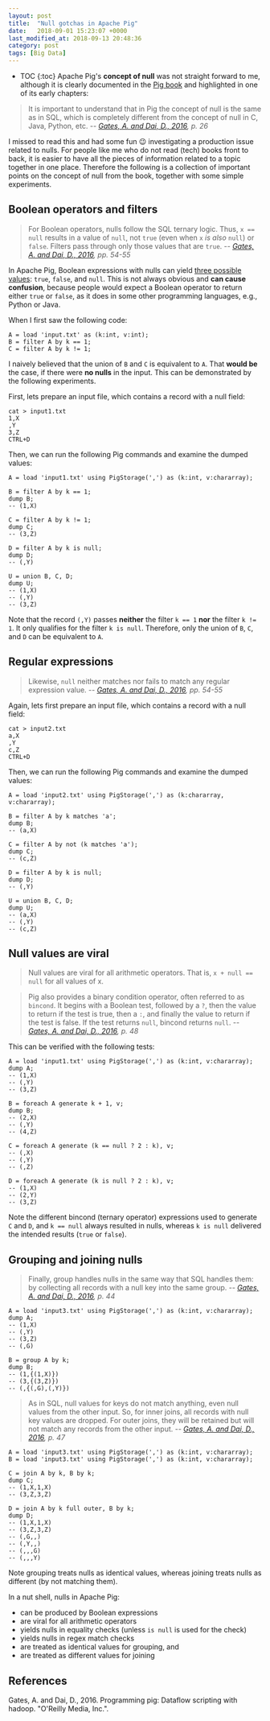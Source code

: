 ```yaml
---
layout: post
title:  "Null gotchas in Apache Pig"
date:   2018-09-01 15:23:07 +0000
last_modified_at: 2018-09-13 20:48:36
category: post
tags: [Big Data]
---
```


* TOC
{:toc}
Apache Pig's **concept of null** was not straight forward to me, although it is clearly documented in the [Pig book](#gates) and highlighted in one of its early chapters:

>It is important to understand that in Pig the concept of null is the same as in SQL, which is completely different from the concept of null in C, Java, Python, etc. <cite>-- [Gates, A. and Dai, D., 2016](#gates), p. 26</cite>

I missed to read this and had some fun :wink: investigating a production issue related to nulls. For people like me who do not read (tech) books front to back, it is easier to have all the pieces of information related to a topic together in one place. Therefore the following is a collection of important points on the concept of null from the book, together with some simple experiments.

## Boolean operators and filters

>For Boolean operators, nulls follow the SQL ternary logic. Thus, `x == null` results in a value of `null`, not `true` (even when `x` _is also_ `null`) or `false`. Filters pass through only those values that are `true`. <cite>-- [Gates, A. and Dai, D., 2016](#gates), pp. 54-55</cite>

In Apache Pig, Boolean expressions with nulls can yield [three possible values](https://en.wikipedia.org/wiki/Three-valued_logic): `true`, `false`, and `null`. This is not always obvious and **can cause confusion**, because people would expect a Boolean operator to return either `true` or `false`, as it does in some other programming languages, e.g., Python or Java.

When I first saw the following code:

```
A = load 'input.txt' as (k:int, v:int);
B = filter A by k == 1;
C = filter A by k != 1;
```

I naively believed that the union of `B` and `C` is equivalent to `A`. That **would be** the case, if there were **no nulls** in the input. This can be demonstrated by the following experiments.

First, lets prepare an input file, which contains a record with a null field:
```
cat > input1.txt
1,X
,Y
3,Z
CTRL+D
```

Then, we can run the following Pig commands and examine the dumped values:

```
A = load 'input1.txt' using PigStorage(',') as (k:int, v:chararray);

B = filter A by k == 1;
dump B;
-- (1,X)

C = filter A by k != 1;
dump C;
-- (3,Z)

D = filter A by k is null;
dump D;
-- (,Y)

U = union B, C, D;
dump U;
-- (1,X)
-- (,Y)
-- (3,Z)
```

Note that the record `(,Y)` passes **neither** the filter `k == 1` **nor** the filter `k != 1`. It only qualifies for the filter `k is null`. Therefore, only the union of `B`, `C`, and `D` can be equivalent to `A`.

## Regular expressions

>Likewise, `null` neither matches nor fails to match any regular expression value. <cite>-- [Gates, A. and Dai, D., 2016](#gates), pp. 54-55</cite>

Again, lets first prepare an input file, which contains a record with a null field:
```
cat > input2.txt
a,X
,Y
c,Z
CTRL+D
```

Then, we can run the following Pig commands and examine the dumped values:

```
A = load 'input2.txt' using PigStorage(',') as (k:chararray, v:chararray);

B = filter A by k matches 'a';
dump B;
-- (a,X)

C = filter A by not (k matches 'a');
dump C;
-- (c,Z)

D = filter A by k is null;
dump D;
-- (,Y)

U = union B, C, D;
dump U;
-- (a,X)
-- (,Y)
-- (c,Z)
```

## Null values are viral

>Null values are viral for all arithmetic operators. That is, `x + null == null` for all values of x.

>Pig also provides a binary condition operator, often referred to as `bincond`. It begins with a Boolean test, followed by a `?`, then the value to return if the test is true, then a `:`, and finally the value to return if the test is false. If the test returns `null`, bincond returns `null`. <cite>-- [Gates, A. and Dai, D., 2016](#gates), p. 48</cite>

This can be verified with the following tests:

```
A = load 'input1.txt' using PigStorage(',') as (k:int, v:chararray);
dump A;
-- (1,X)
-- (,Y)
-- (3,Z)

B = foreach A generate k + 1, v;
dump B;
-- (2,X)
-- (,Y)
-- (4,Z)

C = foreach A generate (k == null ? 2 : k), v;
-- (,X)
-- (,Y)
-- (,Z)

D = foreach A generate (k is null ? 2 : k), v;
-- (1,X)
-- (2,Y)
-- (3,Z)
```

Note the different bincond (ternary operator) expressions used to generate `C` and `D`, and `k == null` always resulted in nulls, whereas `k is null` delivered the intended results (`true` or `false`).

## Grouping and joining nulls

>Finally, group handles nulls in the same way that SQL handles them: by collecting all records with a null key into the same group. <cite>-- [Gates, A. and Dai, D., 2016](#gates), p. 44</cite>

```
A = load 'input3.txt' using PigStorage(',') as (k:int, v:chararray);
dump A;
-- (1,X)
-- (,Y)
-- (3,Z)
-- (,G)

B = group A by k;
dump B;
-- (1,{(1,X)})
-- (3,{(3,Z)})
-- (,{(,G),(,Y)})
```

>As in SQL, null values for keys do not match anything, even null values from the other input. So, for inner joins, all records with null key values are dropped. For outer joins, they will be retained but will not match any records from the other input. <cite>-- [Gates, A. and Dai, D., 2016](#gates), p. 47</cite>

```
A = load 'input3.txt' using PigStorage(',') as (k:int, v:chararray);
B = load 'input3.txt' using PigStorage(',') as (k:int, v:chararray);

C = join A by k, B by k;
dump C;
-- (1,X,1,X)
-- (3,Z,3,Z)

D = join A by k full outer, B by k;
dump D;
-- (1,X,1,X)
-- (3,Z,3,Z)
-- (,G,,)
-- (,Y,,)
-- (,,,G)
-- (,,,Y)
```

Note grouping treats nulls as identical values, whereas joining treats nulls as different (by not matching them).

In a nut shell, nulls in Apache Pig:
- can be produced by Boolean expressions
- are viral for all arithmetic operators
- yields nulls in equality checks (unless `is null` is used for the check)
- yields nulls in regex match checks
- are treated as identical values for grouping, and
- are treated as different values for joining

## References

<a name="gates"></a>Gates, A. and Dai, D., 2016. Programming pig: Dataflow scripting with hadoop. "O'Reilly Media, Inc.".
